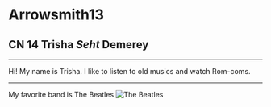 # Arrowsmith13
## CN 14 **Trisha** *Seht* Demerey 
- ---
Hi! My name is Trisha. I like to listen to old musics and watch Rom-coms. 
- --- 
My favorite band is The Beatles ![The Beatles](https://cdn.britannica.com/92/172992-050-7847C661/The-Beatles-1963.jpg)


